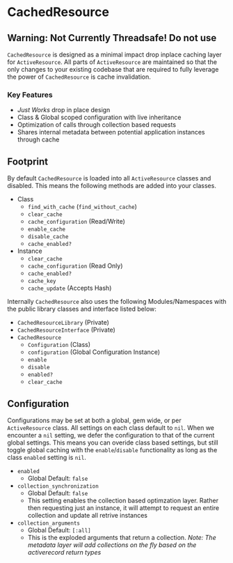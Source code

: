 # CachedResource
## Warning: Not Currently Threadsafe! Do not use

`CachedResource` is designed as a minimal impact drop inplace caching layer for `ActiveResource`. All parts of `ActiveResource` are maintained so that the only changes to your existing codebase that are required to fully leverage the power of `CachedResource` is cache invalidation.

### Key Features
- _Just Works_ drop in place design
- Class & Global scoped configuration with live inheritance 
- Optimization of calls through collection based requests
- Shares internal metadata between potential application instances through cache

## Footprint
By default `CachedResource` is loaded into all `ActiveResource` classes and disabled. This means the following methods are added into your classes.
- Class
  - `find_with_cache` (`find_without_cache`)
  - `clear_cache`
  - `cache_configuration` (Read/Write)
  - `enable_cache`
  - `disable_cache`
  - `cache_enabled?`
- Instance
  - `clear_cache`
  - `cache_configuration` (Read Only)
  - `cache_enabled?`
  - `cache_key`
  - `cache_update` (Accepts Hash)

Internally `CachedResource` also uses the following Modules/Namespaces with the public library classes and interface listed below:
- `CachedResourceLibrary` (Private)
- `CachedResourceInterface` (Private)
- `CachedResource`
  - `Configuration` (Class)
  - `configuration` (Global Configuration Instance)
  - `enable`
  - `disable`
  - `enabled?`
  - `clear_cache`
  
## Configuration
Configurations may be set at both a global, gem wide, or per `ActiveResource` class. All settings on each class default to `nil`. When we encounter a `nil` setting, we defer the configuration to that of the current global settings. This means you can overide class based settings, but still toggle global caching with the `enable`/`disable` functionality as long as the class `enabled` setting is `nil`.

- `enabled`
  - Global Default: `false`
- `collection_synchronization`
  - Global Default: `false`
  - This setting enables the collection based optimzation layer. Rather then requesting just an instance, it will attempt to request an entire collection and update all retrive instances
- `collection_arguments`
  - Global Default: `[:all]`
  - This is the exploded arguments that return a collection. _Note: The metadata layer will add collections on the fly based on the activerecord return types_
